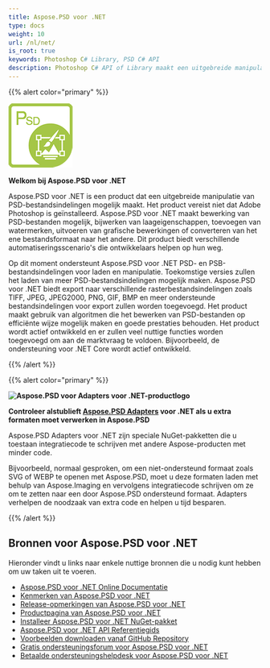 ```yaml
---
title: Aspose.PSD voor .NET
type: docs
weight: 10
url: /nl/net/
is_root: true
keywords: Photoshop C# Library, PSD C# API
description: Photoshop C# API of Library maakt een uitgebreide manipulatie van PSD-bestandsindelingen mogelijk. Het vereist niet dat Adobe Photoshop is geïnstalleerd en ondersteunt PSD- en PSB-bestandsindelingen voor laden, manipulatie en converteren naar verschillende rasterbestandsindelingen zoals TIFF, JPEG, JPEG2000, PNG, GIF en BMP.
---
```


{{% alert color="primary" %}} 

**![Aspose.PSD voor .NET-productlogo](home_1.png)**

**Welkom bij Aspose.PSD voor .NET**

Aspose.PSD voor .NET is een product dat een uitgebreide manipulatie van PSD-bestandsindelingen mogelijk maakt. Het product vereist niet dat Adobe Photoshop is geïnstalleerd. Aspose.PSD voor .NET maakt bewerking van PSD-bestanden mogelijk, bijwerken van laageigenschappen, toevoegen van watermerken, uitvoeren van grafische bewerkingen of converteren van het ene bestandsformaat naar het andere. Dit product biedt verschillende automatiseringsscenario's die ontwikkelaars helpen op hun weg.

Op dit moment ondersteunt Aspose.PSD voor .NET PSD- en PSB-bestandsindelingen voor laden en manipulatie. Toekomstige versies zullen het laden van meer PSD-bestandsindelingen mogelijk maken. Aspose.PSD voor .NET biedt export naar verschillende rasterbestandsindelingen zoals TIFF, JPEG, JPEG2000, PNG, GIF, BMP en meer ondersteunde bestandsindelingen voor export zullen worden toegevoegd. Het product maakt gebruik van algoritmen die het bewerken van PSD-bestanden op efficiënte wijze mogelijk maken en goede prestaties behouden. Het product wordt actief ontwikkeld en er zullen veel nuttige functies worden toegevoegd om aan de marktvraag te voldoen. Bijvoorbeeld, de ondersteuning voor .NET Core wordt actief ontwikkeld.

{{% /alert %}} 

{{% alert color="primary" %}} 

**![Aspose.PSD voor Adapters voor .NET-productlogo](aspose_psd-voor-net-adapter.png)**

**Controleer alstublieft [Aspose.PSD Adapters](/psd/nl/net/adapters) voor .NET als u extra formaten moet verwerken in Aspose.PSD**

Aspose.PSD Adapters voor .NET zijn speciale NuGet-pakketten die u toestaan integratiecode te schrijven met andere Aspose-producten met minder code.

Bijvoorbeeld, normaal gesproken, om een niet-ondersteund formaat zoals SVG of WEBP te openen met Aspose.PSD, moet u deze formaten laden met behulp van Aspose.Imaging en vervolgens integratiecode schrijven om ze om te zetten naar een door Aspose.PSD ondersteund formaat. Adapters verhelpen de noodzaak van extra code en helpen u tijd besparen.

{{% /alert %}} 

## **Bronnen voor Aspose.PSD voor .NET**

Hieronder vindt u links naar enkele nuttige bronnen die u nodig kunt hebben om uw taken uit te voeren.

- [Aspose.PSD voor .NET Online Documentatie](/psd/nl/net/)
- [Kenmerken van Aspose.PSD voor .NET](/psd/nl/net/features/)
- [Release-opmerkingen van Aspose.PSD voor .NET](/psd/nl/net/release-notes/)
- [Productpagina van Aspose.PSD voor .NET](https://products.aspose.com/psd/net)
- [Installeer Aspose.PSD voor .NET NuGet-pakket](https://www.nuget.org/packages/Aspose.PSD/)
- [Aspose.PSD voor .NET API Referentiegids](https://reference.aspose.com/net/psd)
- [Voorbeelden downloaden vanaf GitHub Repository](https://github.com/aspose-psd/Aspose.PSD-for-.NET)
- [Gratis ondersteuningsforum voor Aspose.PSD voor .NET](https://forum.aspose.com/c/psd)
- [Betaalde ondersteuningshelpdesk voor Aspose.PSD voor .NET](https://helpdesk.aspose.com/)
